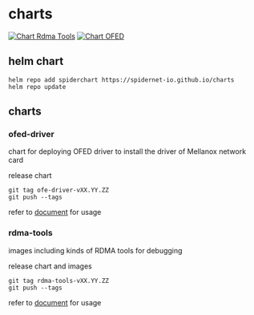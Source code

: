 # charts

[![Chart Rdma Tools](https://github.com/spidernet-io/charts/actions/workflows/ChartRdma.yaml/badge.svg)](https://github.com/spidernet-io/charts/actions/workflows/ChartRdma.yaml)
[![Chart OFED](https://github.com/spidernet-io/charts/actions/workflows/ChartOfed.yaml/badge.svg)](https://github.com/spidernet-io/charts/actions/workflows/ChartOfed.yaml)

## helm chart

```shell
helm repo add spiderchart https://spidernet-io.github.io/charts
helm repo update
```

## charts

### ofed-driver

chart for deploying OFED driver to install the driver of Mellanox network card

release chart
```shell
git tag ofe-driver-vXX.YY.ZZ 
git push --tags
```

refer to [document](./ofed-driver/Readme.md) for usage
 
### rdma-tools

images including kinds of RDMA tools for debugging

release chart and images
```shell
git tag rdma-tools-vXX.YY.ZZ 
git push --tags
```

refer to [document](./rdma-tools/Readme.md) for usage

